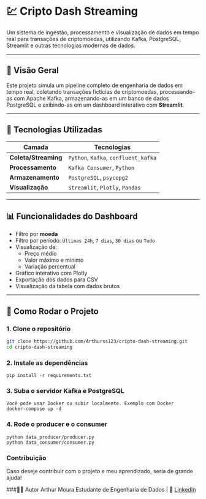 # 💹 Cripto Dash Streaming

Um sistema de ingestão, processamento e visualização de dados em tempo real para transações de criptomoedas, utilizando Kafka, PostgreSQL, Streamlit e outras tecnologias modernas de dados.

---

## 🚀 Visão Geral

Este projeto simula um pipeline completo de engenharia de dados em tempo real, coletando transações fictícias de criptomoedas, processando-as com Apache Kafka, armazenando-as em um banco de dados PostgreSQL e exibindo-as em um dashboard interativo com **Streamlit**.

---

## 🧱 Tecnologias Utilizadas

| Camada | Tecnologias |
|--------|-------------|
| **Coleta/Streaming** | `Python`, `Kafka`, `confluent_kafka` |
| **Processamento** | `Kafka Consumer`, `Python` |
| **Armazenamento** | `PostgreSQL`, `psycopg2` |
| **Visualização** | `Streamlit`, `Plotly`, `Pandas` |

---

## 📊 Funcionalidades do Dashboard

- Filtro por **moeda**
- Filtro por período: `Últimas 24h`, `7 dias`, `30 dias` ou `Tudo`
- Visualização de:
  - Preço médio
  - Valor máximo e mínimo
  - Variação percentual
- Gráfico interativo com Plotly
- Exportação dos dados para CSV
- Visualização da tabela com dados brutos
---

## 🔧 Como Rodar o Projeto

### 1. Clone o repositório
```bash
git clone https://github.com/Arthurss123/cripto-dash-streaming.git
cd cripto-dash-streaming
```

### 2. Instale as dependências
```Terminal
pip install -r requirements.txt
```

### 3. Suba o servidor Kafka e PostgreSQL
```terminal
Você pode usar Docker ou subir localmente. Exemplo com Docker
docker-compose up -d
```

### 4. Rode o producer e o consumer
```Terminal
python data_producer/producer.py
python data_consumer/consumer.py
```

### Contribuição
Caso deseje contribuir com o projeto e meu aprendizado, seria de grande ajuda!

###👨‍💻 Autor
Arthur Moura
Estudante de Engenharia de Dados |
🔗 [LinkedIn](https://www.linkedin.com/in/arthurmoura233/)

